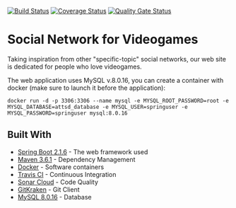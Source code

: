 [![Build Status](https://travis-ci.org/unifiprojects/ATTSDProject.svg?branch=master)](https://travis-ci.org/unifiprojects/ATTSDProject)
[![Coverage Status](https://coveralls.io/repos/github/unifiprojects/ATTSDProject/badge.svg?branch=master)](https://coveralls.io/github/unifiprojects/ATTSDProject?branch=master)
[![Quality Gate Status](https://sonarcloud.io/api/project_badges/measure?project=com.maurosalani.project.attsd%3AATTSDProject&metric=alert_status)](https://sonarcloud.io/dashboard?id=com.maurosalani.project.attsd%3AATTSDProject)

# Social Network for Videogames

Taking inspiration from other "specific-topic" social networks, our web site is dedicated for people who love videogames.

The web application uses MySQL v.8.0.16, you can create a container with docker (make sure to launch it before the application):

```
docker run -d -p 3306:3306 --name mysql -e MYSQL_ROOT_PASSWORD=root -e MYSQL_DATABASE=attsd_database -e MYSQL_USER=springuser -e MYSQL_PASSWORD=springuser mysql:8.0.16
```

## Built With

* [Spring Boot 2.1.6](https://spring.io/projects/spring-boot) - The web framework used
* [Maven 3.6.1](https://maven.apache.org/) - Dependency Management
* [Docker](https://www.docker.com/) - Software containers
* [Travis CI](https://travis-ci.org/unifiprojects/ATTSDProject) - Continuous Integration
* [Sonar Cloud](https://sonarcloud.io/dashboard?id=com.maurosalani.project.attsd%3AATTSDProject) - Code Quality
* [GitKraken](https://www.gitkraken.com/) - Git Client
* [MySQL 8.0.16](https://www.mysql.com/it/) - Database
